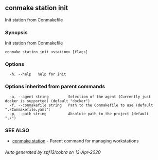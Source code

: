 ## conmake station init

Init station from Conmakefile

### Synopsis

Init station from Conmakefile

```
conmake station init <station> [flags]
```

### Options

```
  -h, --help   help for init
```

### Options inherited from parent commands

```
  -a, --agent string         Selection of the agent (Currently just docker is supported) (default "docker")
  -f, --conmakefile string   Path to the Conmakefile to use (default "./Conmakefile.yaml")
  -p, --path string          Absolute path to the project (default "./")
```

### SEE ALSO

* [conmake station](conmake_station.md)	 - Parent command for managing workstations

###### Auto generated by spf13/cobra on 13-Apr-2020
